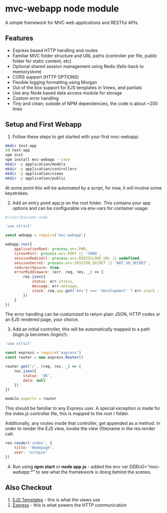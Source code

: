 # mvc-webapp node module

A simple framework for MVC web applications and RESTful APIs.

## Features

* Express based HTTP handling and routes
* Familiar MVC folder structure and URL paths (controller per file, public folder for static content, etc)
* Optional shared session management using Redis (falls-back to memorystore)
* CORS support (HTTP OPTIONS)
* Flexible logging formatting using Morgan
* Out of the box support for EJS templates in Views, and partials
* Use any Node based data access module for storage
* Custom error handling
* Tiny and clean; outside of NPM dependencies, the code is about ~200 lines

## Setup and First Webapp

1. Follow these steps to get started with your first mvc-webapp:

```bash
mkdir test-app
cd test-app
npm init
npm install mvc-webapp --save
mkdir -p application/models
mkdir -p application/controllers
mkdir -p application/views
mkdir -p application/public
```

At some point this will be automated by a script, for now, it will involve some keystrokes.

2. Add an entry point app.js on the root folder. This contains your app options and can be configurable via env-vars for container usage:

```javascript
#!/usr/bin/env node

'use strict'

const webapp = require('mvc-webapp')

webapp.run({
	applicationRoot: process.env.PWD,
	listenPort: process.env.PORT || '3000',
	sessionRedisUrl: process.env.REDISCLOUD_URL || undefined,
	sessionSecret: process.env.SESSION_SECRET || 'NOT_SO_SECRET',
	redirectSecure: true,
	errorMiddleware: (err, req, res, _) => {
		res.json({
			status: err.status,
			message: err.message,
			stack: req.app.get('env') === 'development' ? err.stack : ''
		})
	}
})
```

The error handling can be customized to return plain JSON, HTTP codes or an EJS rendered page, your choice.

3. Add an initial controller, this will be automatically mapped to a path (login.js becomes /login/<method>/<params>):

```javascript
'use strict'

const express = require('express')
const router = new express.Router()

router.get('/', (req, res, _) => {
	res.json({
		status: 'OK',
		data: null
	})
})

module.exports = router
```

This should be familiar to any Express user. A special exception is made for the index.js controller file, this is mapped to the root / folder.

Additionally, any routes inside that controller, get appended as a method. In order to render the EJS view, invoke the view (file)name in the res.render call:

```javascript
res.render('index', {
	title: 'Homepage',
	user: 'octopie'
})
```

4. Run using **npm start** or **node app.js** - added the env var _DEBUG="mvc-webapp:*"_ to see what the framekwork is doing behind the scenes.

## Also Checkout

1. [EJS Templates](https://ejs.co) - this is what the views use
2. [Express](https://expressjs.com) - this is what powers the HTTP communication

